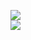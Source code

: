 [![](https://img.shields.io/badge/Made%20With-Github%20Spray-lightgrey.svg?style=for-the-badge&logo=github)](https://github.com/Annihil/github-spray#5183)  
[![](https://i.imgur.com/2DrTn0Z.gif)](https://github.com/Annihil/github-spray)